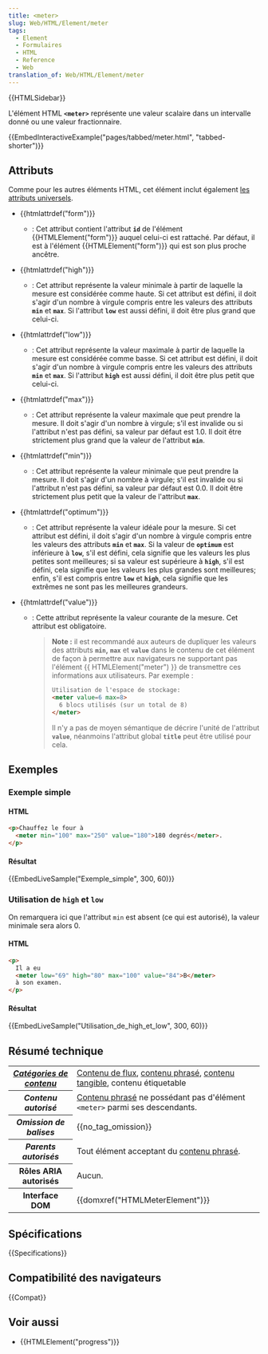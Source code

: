```yaml
---
title: <meter>
slug: Web/HTML/Element/meter
tags:
  - Element
  - Formulaires
  - HTML
  - Reference
  - Web
translation_of: Web/HTML/Element/meter
---
```


{{HTMLSidebar}}

L'élément HTML **`<meter>`** représente une valeur scalaire dans un intervalle donné ou une valeur fractionnaire.

{{EmbedInteractiveExample("pages/tabbed/meter.html", "tabbed-shorter")}}

## Attributs

Comme pour les autres éléments HTML, cet élément inclut également [les attributs universels](/fr/docs/Web/HTML/Attributs_universels).

- {{htmlattrdef("form")}}
  - : Cet attribut contient l'attribut **`id`** de l'élément {{HTMLElement("form")}} auquel celui-ci est rattaché. Par défaut, il est à l'élément {{HTMLElement("form")}} qui est son plus proche ancêtre.
- {{htmlattrdef("high")}}
  - : Cet attribut représente la valeur minimale à partir de laquelle la mesure est considérée comme haute. Si cet attribut est défini, il doit s'agir d'un nombre à virgule compris entre les valeurs des attributs **`min`** et **`max`**. Si l'attribut **`low`** est aussi défini, il doit être plus grand que celui-ci.
- {{htmlattrdef("low")}}
  - : Cet attribut représente la valeur maximale à partir de laquelle la mesure est considérée comme basse. Si cet attribut est défini, il doit s'agir d'un nombre à virgule compris entre les valeurs des attributs **`min`** et **`max`**. Si l'attribut **`high`** est aussi défini, il doit être plus petit que celui-ci.
- {{htmlattrdef("max")}}
  - : Cet attribut représente la valeur maximale que peut prendre la mesure. Il doit s'agir d'un nombre à virgule; s'il est invalide ou si l'attribut n'est pas défini, sa valeur par défaut est 1.0. Il doit être strictement plus grand que la valeur de l'attribut **`min`**.
- {{htmlattrdef("min")}}
  - : Cet attribut représente la valeur minimale que peut prendre la mesure. Il doit s'agir d'un nombre à virgule; s'il est invalide ou si l'attribut n'est pas défini, sa valeur par défaut est 0.0. Il doit être strictement plus petit que la valeur de l'attribut **`max`**.
- {{htmlattrdef("optimum")}}
  - : Cet attribut représente la valeur idéale pour la mesure. Si cet attribut est défini, il doit s'agir d'un nombre à virgule compris entre les valeurs des attributs **`min`** et **`max`**. Si la valeur de **`optimum`** est inférieure à **`low`**, s'il est défini, cela signifie que les valeurs les plus petites sont meilleures; si sa valeur est supérieure à **`high`**, s'il est défini, cela signifie que les valeurs les plus grandes sont meilleures; enfin, s'il est compris entre **`low`** et **`high`**, cela signifie que les extrêmes ne sont pas les meilleures grandeurs.
- {{htmlattrdef("value")}}

  - : Cette attribut représente la valeur courante de la mesure. Cet attribut est obligatoire.

    > **Note :** il est recommandé aux auteurs de dupliquer les valeurs des attributs **`min`,** **`max`** et **`value`** dans le contenu de cet élément de façon à permettre aux navigateurs ne supportant pas l'élément {{ HTMLElement("meter") }} de transmettre ces informations aux utilisateurs. Par exemple :
    >
    > ```html
    > Utilisation de l'espace de stockage:
    > <meter value=6 max=8>
    >   6 blocs utilisés (sur un total de 8)
    > </meter>
    > ```
    >
    > Il n'y a pas de moyen sémantique de décrire l'unité de l'attribut **`value`**, néanmoins l'attribut global **`title`** peut être utilisé pour cela.

## Exemples

### Exemple simple

#### HTML

```html
<p>Chauffez le four à
  <meter min="100" max="250" value="180">180 degrés</meter>.
</p>
```

#### Résultat

{{EmbedLiveSample("Exemple_simple", 300, 60)}}

### Utilisation de `high` et `low`

On remarquera ici que l'attribut `min` est absent (ce qui est autorisé), la valeur minimale sera alors 0.

#### HTML

```html
<p>
  Il a eu
  <meter low="69" high="80" max="100" value="84">B</meter>
  à son examen.
</p>
```

#### Résultat

{{EmbedLiveSample("Utilisation_de_high_et_low", 300, 60)}}

## Résumé technique

<table class="properties">
  <tbody>
    <tr>
      <th scope="row">
        <dfn
          ><a href="/fr/docs/Web/HTML/Catégorie_de_contenu"
            >Catégories de contenu</a
          ></dfn
        >
      </th>
      <td>
        <a href="/fr/docs/Web/HTML/Catégorie_de_contenu#Contenu_de_flux"
          >Contenu de flux</a
        >,
        <a
          href="/fr/docs/Web/HTML/Cat%C3%A9gorie_de_contenu#Contenu_phras.C3.A9"
          >contenu phrasé</a
        >,
        <a href="/fr/docs/Web/HTML/Catégorie_de_contenu#Contenu_tangible"
          >contenu tangible</a
        >, contenu étiquetable
      </td>
    </tr>
    <tr>
      <th scope="row"><dfn>Contenu autorisé</dfn></th>
      <td>
        <a
          href="/fr/docs/Web/HTML/Cat%C3%A9gorie_de_contenu#Contenu_phras.C3.A9"
          >Contenu phrasé</a
        >
        ne possédant pas d'élément <code>&#x3C;meter></code> parmi ses
        descendants.
      </td>
    </tr>
    <tr>
      <th scope="row"><dfn>Omission de balises</dfn></th>
      <td>{{no_tag_omission}}</td>
    </tr>
    <tr>
      <th scope="row"><dfn>Parents autorisés</dfn></th>
      <td>
        Tout élément acceptant du
        <a
          href="/fr/docs/Web/HTML/Cat%C3%A9gorie_de_contenu#Contenu_phras.C3.A9"
          >contenu phrasé</a
        >.
      </td>
    </tr>
    <tr>
      <th scope="row">Rôles ARIA autorisés</th>
      <td>Aucun.</td>
    </tr>
    <tr>
      <th scope="row">Interface DOM</th>
      <td>{{domxref("HTMLMeterElement")}}</td>
    </tr>
  </tbody>
</table>

## Spécifications

{{Specifications}}

## Compatibilité des navigateurs

{{Compat}}

## Voir aussi

- {{HTMLElement("progress")}}
